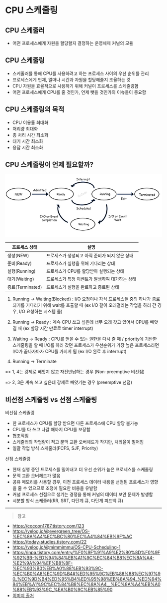 # CPU 스케줄링

## CPU 스케줄러

- 어떤 프로세스에게 자원을 할당할지 결정하는 운영체제 커널의 모듈

## CPU 스케줄링

- 스케줄러를 통해 CPU를 사용하려고 하는 프로세스 사이의 우선 순위를 관리
- 프로세스에게 언제, 얼마나 시간과 자원을 할당해줄지 조율하는 것
- CPU 자원을 효율적으로 사용하기 위해 커널이 프로세스를 스케줄링함
- 어떤 프로세스에게 CPU를 줄 것인가, 언제 뺏을 것인가의 이슈들이 중요함

## CPU 스케줄링의 목적

- CPU 이용률 최대화
- 처리량 최대화
- 총 처리 시간 최소화
- 대기 시간 최소화
- 응답 시간 최소화

## CPU 스케줄링이 언제 필요할까?

<div align=center>
    <img src="../assets/CPU scheduling.png" width="600"/>
</div>

| 프로세스 상태    | 설명                                            |
| ---------------- | ----------------------------------------------- |
| 생성(NEW)        | 프로세스가 생성되고 아직 준비가 되지 않은 상태  |
| 준비(Ready)      | 프로세스가 실행을 위해 기다리는 상태            |
| 실행(Running)    | 프로세스가 CPU를 할당받아 실행되는 상태         |
| 대기(Waiting)    | 프로세스가 특정 이벤트가 발생하여 대가하는 상태 |
| 종료(Terminated) | 프로세스가 실행을 완료하고 종료된 상태          |

1. Running → Waiting(Blocked)
   : I/O 요청이나 자식 프로세스들 중의 하나가 종료되기를 기다리기 위해 wait를 호출할 때 (ex I/O 같이 오래걸리는 작업을 하러 간 경우, I/O 요청하는 시스템 콜)

2. Running → Ready
   : 계속 CPU 쓰고 싶은데 너무 오래 갖고 있어서 CPU를 빼앗길 때 (ex 할당 시간 만료로 timer interrupt)

3. Waiting → Ready
   : CPU를 얻을 수 있는 권한을 다시 줄 때 / priority에 기반한 스케줄링을 할 때 I/O를 하러 갔던 프로세스가 우선순위가 가장 높은 프로세스라면 I/O가 끝나자마자 CPU를 가지게 됨 (ex I/O 완료 후 interrupt)

4. Running → Terminate

=> 1, 4는 강제로 빼앗지 않고 자진반납하는 경우 (Non-preemptive 비선점)

=> 2, 3은 계속 쓰고 싶은데 강제로 빼앗기는 경우 (preemptive 선점)

## 비선점 스케줄링 vs 선점 스케줄링

비선점 스케줄링

- 한 프로세스가 CPU를 할당 받으면 다른 프로세스에 CPU 할당 불가능
- CPU를 다 쓰고 나갈 때까지 CPU를 보장함
- 협조적임
- 스케줄러의 작업량이 적고 문맥 교환 오버헤드가 작지만, 처리율이 떨어짐
- 일괄 작업 방식 스케줄러(FCFS, SJF, Priority)

선점 스케줄링

- 현재 실행 중인 프로세스를 밀어내고 더 우선 순위가 높은 프로세스를 스케줄링
- 문맥 교환 오버헤드가 많음
- 공유 메모리를 사용할 경우, 이전 프로세스 데이터 내용을 선점된 프로세스가 영향을 줄 수 있으므로 조정에 필요한 비용을 유발함
- 커널 프로세스 선점으로 생기는 경쟁을 통해 커널의 데이터 보안 문제가 발생함
- 시분할 방식 스케줄러(RR, SRT, 다단계 큐, 다단계 피드백 큐)

---

> 참고

- https://cocoon1787.tistory.com/123
- https://velog.io/@evergreen_tree/OS-%EC%8A%A4%EC%BC%80%EC%A4%84%EB%9F%AC
- https://today-studies.tistory.com/22
- https://velog.io/@mimmimmu/OS-CPU-Scheduling-1
- https://inpa.tistory.com/entry/%F0%9F%91%A9%E2%80%8D%F0%9F%92%BB-%ED%94%84%EB%A1%9C%EC%84%B8%EC%8A%A4-%E2%9A%94%EF%B8%8F-%EC%93%B0%EB%A0%88%EB%93%9C-%EC%B0%A8%EC%9D%B4#%ED%95%9C%EB%88%88%EC%97%90_%EC%9D%B4%ED%95%B4%ED%95%98%EB%8A%94_%ED%94%84%EB%A1%9C%EC%84%B8%EC%8A%A4__%EC%8A%A4%EB%A0%88%EB%93%9C_%EA%B0%9C%EB%85%90
- [이미지 출처](https://cocoon1787.tistory.com/123)
